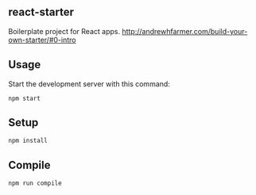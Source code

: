 react-starter
---
 
Boilerplate project for React apps. 
http://andrewhfarmer.com/build-your-own-starter/#0-intro


Usage
---
 
Start the development server with this command:
 
```
npm start
```
   

Setup
---
 
```
npm install
```
 
 
Compile
---
 
```
npm run compile
```